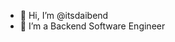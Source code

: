- 👋 Hi, I’m @itsdaibend
- 👀 I’m a Backend Software Engineer

<!---
itsdaibend/itsdaibend is a ✨ special ✨ repository because its `README.md` (this file) appears on your GitHub profile.
You can click the Preview link to take a look at your changes.
--->
